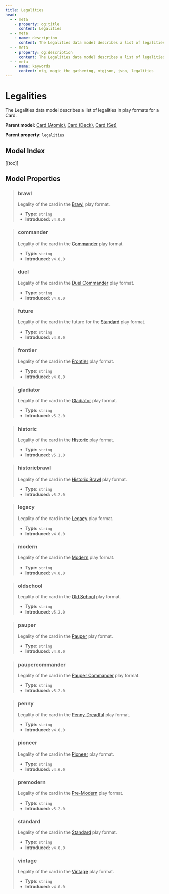 ```yaml
---
title: Legalities
head:
  - - meta
    - property: og:title
      content: Legalities
  - - meta
    - name: description
      content: The Legalities data model describes a list of legalities in play formats for a Card.
  - - meta
    - property: og:description
      content: The Legalities data model describes a list of legalities in play formats for a Card.
  - - meta
    - name: keywords
      content: mtg, magic the gathering, mtgjson, json, legalities
---
```


# Legalities

The Legalities data model describes a list of legalities in play formats for a Card.

**Parent model:** [Card (Atomic)](/data-models/card-atomic/), [Card (Deck)](/data-models/card-deck/), [Card (Set)](/data-models/card-set/)  

**Parent property:** `legalities`

## Model Index

<ModelType type="Legalities" />

<PropertyToggler/>

[[toc]]

## Model Properties

> ### brawl <i class="optional"></i>
>
> Legality of the card in the [Brawl](https://magic.wizards.com/en/game-info/gameplay/formats/brawl) play format.
>
> - **Type:** `string`
> - **Introduced:** `v4.0.0`

> ### commander <i class="optional"></i>
>
> Legality of the card in the [Commander](https://magic.wizards.com/en/content/commander-format) play format.
>
> - **Type:** `string`
> - **Introduced:** `v4.0.0`

> ### duel <i class="optional"></i>
>
> Legality of the card in the [Duel Commander](https://mtg.fandom.com/wiki/Duel_Commander) play format.
>
> - **Type:** `string`
> - **Introduced:** `v4.0.0`

> ### future <i class="optional"></i>
>
> Legality of the card in the future for the [Standard](https://magic.wizards.com/en/content/standard-formats-magic-gathering) play format.
>
> - **Type:** `string`
> - **Introduced:** `v4.0.0`

> ### frontier <i class="optional"></i>
>
> Legality of the card in the [Frontier](https://magic.wizards.com/en/articles/archive/feature/frontier-magic-2010-05-24) play format.
>
> - **Type:** `string`
> - **Introduced:** `v4.0.0`

> ### gladiator <i class="optional"></i>
>
> Legality of the card in the [Gladiator](https://gladiator.blog/about-gladiator/) play format.
>
> - **Type:** `string`
> - **Introduced:** `v5.2.0`

> ### historic <i class="optional"></i>
>
> Legality of the card in the [Historic](<https://mtg.fandom.com/wiki/Historic_(format)>) play format.
>
> - **Type:** `string`
> - **Introduced:** `v5.1.0`

> ### historicbrawl <i class="optional"></i>
>
> Legality of the card in the [Historic Brawl](https://draftsim.com/mtg-arena-historic-brawl/) play format.
>
> - **Type:** `string`
> - **Introduced:** `v5.2.0`

> ### legacy <i class="optional"></i>
>
> Legality of the card in the [Legacy](https://magic.wizards.com/en/game-info/gameplay/formats/legacy) play format.
>
> - **Type:** `string`
> - **Introduced:** `v4.0.0`

> ### modern <i class="optional"></i>
>
> Legality of the card in the [Modern](https://magic.wizards.com/en/game-info/gameplay/formats/modern) play format.
>
> - **Type:** `string`
> - **Introduced:** `v4.0.0`

> ### oldschool <i class="optional"></i>
>
> Legality of the card in the [Old School](https://mtg.fandom.com/wiki/Old_School) play format.
>
> - **Type:** `string`
> - **Introduced:** `v5.2.0`

> ### pauper <i class="optional"></i>
>
> Legality of the card in the [Pauper](https://magic.wizards.com/en/game-info/gameplay/formats/pauper) play format.
>
> - **Type:** `string`
> - **Introduced:** `v4.0.0`

> ### paupercommander <i class="optional"></i>
>
> Legality of the card in the [Pauper Commander](https://mtg.fandom.com/wiki/Pauper_Commander) play format.
>
> - **Type:** `string`
> - **Introduced:** `v5.2.0`

> ### penny <i class="optional"></i>
>
> Legality of the card in the [Penny Dreadful](https://mtg.fandom.com/wiki/Penny_Dreadful) play format.
>
> - **Type:** `string`
> - **Introduced:** `v4.0.0`

> ### pioneer <i class="optional"></i>
>
> Legality of the card in the [Pioneer](https://magic.wizards.com/en/game-info/gameplay/formats/pioneer) play format.
>
> - **Type:** `string`
> - **Introduced:** `v4.6.0`

> ### premodern <i class="optional"></i>
>
> Legality of the card in the [Pre-Modern](https://premodernmagic.com/) play format.
>
> - **Type:** `string`
> - **Introduced:** `v5.2.0`<i class="new"></i>

> ### standard <i class="optional"></i>
>
> Legality of the card in the [Standard](https://magic.wizards.com/en/content/standard-formats-magic-gathering) play format.
>
> - **Type:** `string`
> - **Introduced:** `v4.0.0`

> ### vintage <i class="optional"></i>
>
> Legality of the card in the [Vintage](https://magic.wizards.com/en/game-info/gameplay/formats/vintage) play format.
>
> - **Type:** `string`
> - **Introduced:** `v4.0.0`
